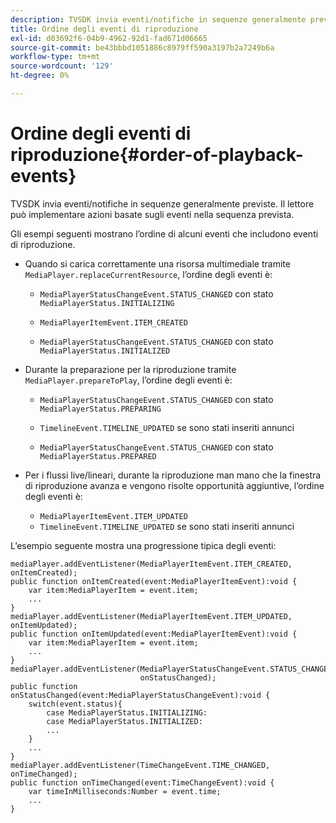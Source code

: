 ```yaml
---
description: TVSDK invia eventi/notifiche in sequenze generalmente previste. Il lettore può implementare azioni basate sugli eventi nella sequenza prevista.
title: Ordine degli eventi di riproduzione
exl-id: d03692f6-04b9-4962-92d1-fad671d06665
source-git-commit: be43bbbd1051886c8979ff590a3197b2a7249b6a
workflow-type: tm+mt
source-wordcount: '129'
ht-degree: 0%

---
```


# Ordine degli eventi di riproduzione{#order-of-playback-events}

TVSDK invia eventi/notifiche in sequenze generalmente previste. Il lettore può implementare azioni basate sugli eventi nella sequenza prevista.

<!--<a id="section_6E34A6C7936245D88DEB3315DA64598B"></a>-->

Gli esempi seguenti mostrano l’ordine di alcuni eventi che includono eventi di riproduzione.

* Quando si carica correttamente una risorsa multimediale tramite `MediaPlayer.replaceCurrentResource`, l’ordine degli eventi è:

   * `MediaPlayerStatusChangeEvent.STATUS_CHANGED` con stato `MediaPlayerStatus.INITIALIZING`

   * `MediaPlayerItemEvent.ITEM_CREATED`
   * `MediaPlayerStatusChangeEvent.STATUS_CHANGED` con stato `MediaPlayerStatus.INITIALIZED`

* Durante la preparazione per la riproduzione tramite `MediaPlayer.prepareToPlay`, l’ordine degli eventi è:

   * `MediaPlayerStatusChangeEvent.STATUS_CHANGED` con stato `MediaPlayerStatus.PREPARING`

   * `TimelineEvent.TIMELINE_UPDATED` se sono stati inseriti annunci
   * `MediaPlayerStatusChangeEvent.STATUS_CHANGED` con stato `MediaPlayerStatus.PREPARED`

* Per i flussi live/lineari, durante la riproduzione man mano che la finestra di riproduzione avanza e vengono risolte opportunità aggiuntive, l’ordine degli eventi è:

   * `MediaPlayerItemEvent.ITEM_UPDATED`
   * `TimelineEvent.TIMELINE_UPDATED` se sono stati inseriti annunci

<!--<a id="section_76C13548AF934868B70757CA5489E516"></a>-->

L’esempio seguente mostra una progressione tipica degli eventi:

```
mediaPlayer.addEventListener(MediaPlayerItemEvent.ITEM_CREATED, onItemCreated); 
public function onItemCreated(event:MediaPlayerItemEvent):void { 
    var item:MediaPlayerItem = event.item; 
    ... 
} 
mediaPlayer.addEventListener(MediaPlayerItemEvent.ITEM_UPDATED, onItemUpdated); 
public function onItemUpdated(event:MediaPlayerItemEvent):void { 
    var item:MediaPlayerItem = event.item; 
    ... 
} 
mediaPlayer.addEventListener(MediaPlayerStatusChangeEvent.STATUS_CHANGED,  
                             onStatusChanged); 
public function onStatusChanged(event:MediaPlayerStatusChangeEvent):void { 
    switch(event.status){ 
        case MediaPlayerStatus.INITIALIZING: 
        case MediaPlayerStatus.INITIALIZED: 
        ... 
    } 
    ... 
} 
mediaPlayer.addEventListener(TimeChangeEvent.TIME_CHANGED, onTimeChanged); 
public function onTimeChanged(event:TimeChangeEvent):void { 
    var timeInMilliseconds:Number = event.time; 
    ... 
}
```
